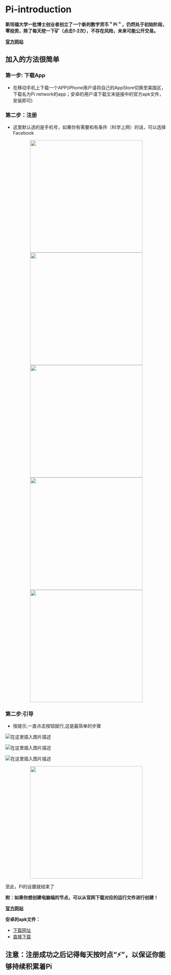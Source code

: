 # Pi-introduction
**斯坦福大学一批博士创业者创立了一个新的数字货币＂Pi＂，仍然处于初始阶段，零投资，除了每天挖一下矿（点击1-2次），不存在风险，未来可能公开交易。**

**[官方网站](https://minepi.com/)**

## 加入的方法很简单

### 第一步: 下载App

- 在移动手机上下载一个APP(iPhone用户请将自己的AppStore切换至美国区，下载名为Pi network的app；安卓的用户请下载文末链接中的官方apk文件，安装即可)

### 第二步：注册

- 这里默认选的是手机号，如果你有需要和有条件（科学上网）的话，可以选择Facebook

<div align="center">
<img src="https://img-blog.csdnimg.cn/20210218131546127.jpg#pic_center" width="350px">
</div>

<div align="center">
<img src="https://img-blog.csdnimg.cn/2021021813155558.jpg#pic_center" width="350px">
</div>

<div align="center">
<img src="https://img-blog.csdnimg.cn/20210218131749875.jpg#pic_center" width="350px">
</div>

<div align="center">
<img src="https://img-blog.csdnimg.cn/20210218131800847.jpg#pic_center" width="350px">
</div>

<div align="center">
<img src="https://img-blog.csdnimg.cn/20210218131810430.png?x-oss-process=image/watermark,type_ZmFuZ3poZW5naGVpdGk,shadow_10,text_aHR0cHM6Ly9ibG9nLmNzZG4ubmV0L3dlaXhpbl80NTQ5ODE3Mw==,size_16,color_FFFFFF,t_70#pic_center" width="350px">
</div>

### 第二步:引导

- 按提示,一直点击按钮就行,这是最简单的步骤

![在这里插入图片描述](https://img-blog.csdnimg.cn/20210218131837218.jpg?x-oss-process=image/watermark,type_ZmFuZ3poZW5naGVpdGk,shadow_10,text_aHR0cHM6Ly9ibG9nLmNzZG4ubmV0L3dlaXhpbl80NTQ5ODE3Mw==,size_16,color_FFFFFF,t_70#pic_center)

![在这里插入图片描述](https://img-blog.csdnimg.cn/20210218131947610.jpg?x-oss-process=image/watermark,type_ZmFuZ3poZW5naGVpdGk,shadow_10,text_aHR0cHM6Ly9ibG9nLmNzZG4ubmV0L3dlaXhpbl80NTQ5ODE3Mw==,size_16,color_FFFFFF,t_70#pic_center)

![在这里插入图片描述](https://img-blog.csdnimg.cn/20210218132001515.jpg?x-oss-process=image/watermark,type_ZmFuZ3poZW5naGVpdGk,shadow_10,text_aHR0cHM6Ly9ibG9nLmNzZG4ubmV0L3dlaXhpbl80NTQ5ODE3Mw==,size_16,color_FFFFFF,t_70#pic_center)

<div align="center">
<img src="https://img-blog.csdnimg.cn/20210218132010955.jpg#pic_center" width="350px">
</div>

至此，Pi的设置就结束了

**附：如果你想创建电脑端的节点，可以从官网下载对应的运行文件进行创建！**

**[官方网站](https://node.minepi.com/)**

**安卓的apk文件：**
- [下载网址](https://minepi.com/#download)
- [直接下载](https://d1bdkd0g1kai9c.cloudfront.net/apk/last.apk)

## 注意：注册成功之后记得每天按时点“⚡”，以保证你能够持续积累着Pi

